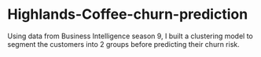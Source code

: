# Highlands-Coffee-churn-prediction
Using data from Business Intelligence season 9, I built a clustering model to segment the customers into 2 groups before predicting their churn risk.
